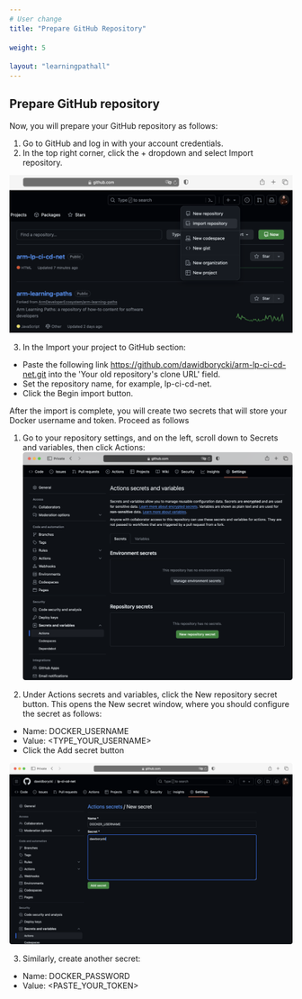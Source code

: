```yaml
---
# User change
title: "Prepare GitHub Repository"

weight: 5

layout: "learningpathall"
---
```



## Prepare GitHub repository 
Now, you will prepare your GitHub repository as follows:

1. Go to GitHub and log in with your account credentials.
2. In the top right corner, click the + dropdown and select Import repository.

![img5](Figures/05.png)

3. In the Import your project to GitHub section:
* Paste the following link https://github.com/dawidborycki/arm-lp-ci-cd-net.git into the 'Your old repository's clone URL' field.
* Set the repository name, for example, lp-ci-cd-net.
* Click the Begin import button.

After the import is complete, you will create two secrets that will store your Docker username and token. Proceed as follows
1. Go to your repository settings, and on the left, scroll down to Secrets and variables, then click Actions:
![img6](Figures/06.png)

2. Under Actions secrets and variables, click the New repository secret button. This opens the New secret window, where you should configure the secret as follows:
* Name: DOCKER_USERNAME
* Value: <TYPE_YOUR_USERNAME>
* Click the Add secret button

![img7](Figures/07.png)

3. Similarly, create another secret:
* Name: DOCKER_PASSWORD
* Value: <PASTE_YOUR_TOKEN>